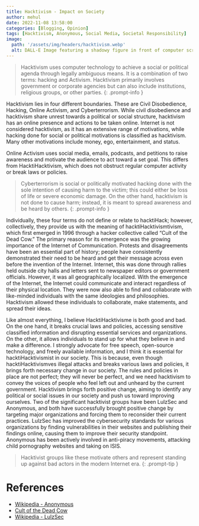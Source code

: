 ```yaml
---
title: Hacktivism - Impact on Society
author: mehul
date: 2022-11-08 13:58:00
categories: [Blogging, Opinion]
tags: [Hacktivism, Anonymous, Social Media, Societal Responsibility]
image:
  path: '/assets/img/headers/hacktivism.webp'
  alt: DALL-E Image featuring a shadowy figure in front of computer screens. 
---
```


> Hacktivism uses computer technology to achieve a social or political agenda through legally ambiguous means. It is a combination of two terms: hacking and Activism. Hacktivism primarily involves government or corporate agencies but can also include institutions, religious groups, or other parties.
{: .prompt-info }

Hacktivism lies in four different boundaries. These are Civil Disobedience, Hacking, Online Activism, and Cyberterrorism. While civil disobedience and hacktivism share unrest towards a political or social structure, hacktivism has an online presence and actions to be taken online. Internet is not considered hacktivism, as it has an extensive range of motivations, while hacking done for social or political motivations is classified as hacktivism. Many other motivations include money, ego, entertainment, and status.

Online Activism uses social media, emails, podcasts, and petitions to raise awareness and motivate the audience to act toward a set goal. This differs from HacktiHacktivism, which does not obstruct regular computer activity or break laws or policies. 

> Cyberterrorism is social or politically motivated hacking done with the sole intention of causing harm to the victim; this could either be loss of life or severe economic damage. On the other hand, hacktivism is not done to cause harm; instead, it is meant to spread awareness and be heard by others. 
{: .prompt-info }

Individually, these four terms do not define or relate to hacktiHack; however, collectively, they provide us with the meaning of hacktiHacktivismtivism, which first emerged in 1996 through a hacker collective called “Cult of the Dead Cow.” The primary reason for its emergence was the growing importance of the Internet of Communication. Protests and disagreements have been an essential part of history; people have consistently demonstrated their need to be heard and get their message across even before the invention of the Internet. Internet, this was done through rallies held outside city halls and letters sent to newspaper editors or government officials. However, it was all geographically localized. With the emergence of the Internet, the Internet could communicate and interact regardless of their physical location. They were now also able to find and collaborate with like-minded individuals with the same ideologies and philosophies. Hacktivism allowed these individuals to collaborate, make statements, and spread their ideas.

Like almost everything, I believe HacktiHacktivisme is both good and bad. On the one hand, it breaks crucial laws and policies, accessing sensitive classified information and disrupting essential services and organizations. On the other, it allows individuals to stand up for what they believe in and make a difference. I strongly advocate for free speech, open-source technology, and freely available information, and I think it is essential for hacktiHacktivismist in our society. This is because, even though hacktiHacktivismves illegal attacks and breaks various laws and policies, it brings forth necessary change in our society. The rules and policies in place are not perfect; they will never be perfect, and we need hacktivism to convey the voices of people who feel left out and unheard by the current government. Hacktivism brings forth positive change, aiming to identify any political or social issues in our society and push us toward improving ourselves. Two of the significant hacktivist groups have been LulzSec and Anonymous, and both have successfully brought positive change by targeting major organizations and forcing them to reconsider their current practices. LulzSec has improved the cybersecurity standards for various organizations by finding vulnerabilities in their websites and publishing their findings online, causing them to improve their security standpoint. Anonymous has been actively involved in anti-piracy movements, attacking child pornography websites and taking on ISIS.

> Hacktivist groups like these motivate others and represent standing up against bad actors in the modern Internet era.
{: .prompt-tip }

# References

- [Wikipedia - Anonymous](https://en.wikipedia.org/wiki/Anonymous_(hacker_group))
- [Cult of the Dead Cow](https://cultdeadcow.com/)
- [Wikipedia - LulzSec](https://en.wikipedia.org/wiki/LulzSec)
